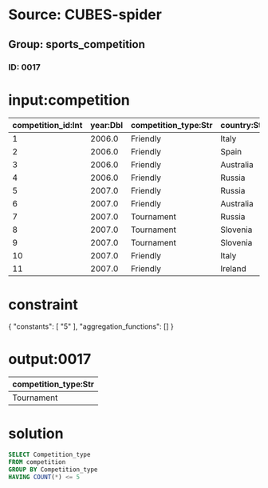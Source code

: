 # Source: CUBES-spider
## Group: sports_competition
### ID: 0017

# input:competition

| competition_id:Int | year:Dbl | competition_type:Str | country:Str |
|---|---|---|---|
| 1 | 2006.0 | Friendly | Italy |
| 2 | 2006.0 | Friendly | Spain |
| 3 | 2006.0 | Friendly | Australia |
| 4 | 2006.0 | Friendly | Russia |
| 5 | 2007.0 | Friendly | Russia |
| 6 | 2007.0 | Friendly | Australia |
| 7 | 2007.0 | Tournament | Russia |
| 8 | 2007.0 | Tournament | Slovenia |
| 9 | 2007.0 | Tournament | Slovenia |
| 10 | 2007.0 | Friendly | Italy |
| 11 | 2007.0 | Friendly | Ireland |

# constraint

{
  "constants": [
    "5"
  ],
  "aggregation_functions": []
}

# output:0017

| competition_type:Str |
|---|
| Tournament |

# solution

```sql
SELECT Competition_type
FROM competition
GROUP BY Competition_type
HAVING COUNT(*) <= 5
```
